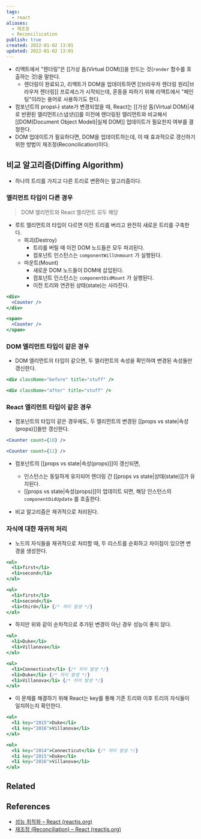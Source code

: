 ```yaml
---
tags:
  - react
aliases:
  - 재조정
  - Reconcilication
publish: true
created: 2022-01-02 13:01
updated: 2022-01-02 13:01
---
```


- 리액트에서 "렌더링"은 [[가상 돔(Virtual DOM)]]을 만드는 것(`render` 함수를 호출하는 것)을 말한다.
	- 렌더링이 완료되고, 리액트가 DOM을 업데이트하면 [[브라우저 렌더링 원리|브라우저 렌더링]] 프로세스가 시작되는데, 혼동을 피하기 위해 리액트에서 "페인팅"이라는 용어로 사용하기도 한다.
- 컴포넌트의 props나 state가 변경되었을 때, React는 [[가상 돔(Virtual DOM)|새로 반환된 엘리먼트(스냅샷)]]를 이전에 렌더링된 엘리먼트와 비교해서 [[DOM(Document Object Model)|실제 DOM]] 업데이트가 필요한지 여부를 결정한다.
- DOM 업데이트가 필요하다면, DOM을 업데이트하는데, 이 때 효과적으로 갱신하기 위한 방법이 재조정(Reconcilication)이다.

## 비교 알고리즘(Diffing Algorithm)

- 하나의 트리를 가지고 다른 트리로 변환하는 알고리즘이다.

### 엘리먼트 타입이 다른 경우

> DOM 엘리먼트와 React 엘리먼트 모두 해당

- 루트 엘리먼트의 타입이 다르면 이전 트리를 버리고 완전히 새로운 트리를 구축한다.
	- 파괴(Destroy)
		- 트리를 버릴 때 이전 DOM 노드들은 모두 파괴된다.
		- 컴포넌트 인스턴스는 `componentWillUnmount` 가 실행된다.
	- 마운트(Mount)
		- 새로운 DOM 노드들이 DOM에 삽입된다.
		- 컴포넌트 인스턴스는 `componentDidMount` 가 실행된다.
		- 이전 트리와 연관된 상태(state)는 사라진다.

```jsx
<div>
  <Counter />
</div>

<span>
  <Counter />
</span>
```

### DOM 엘리먼트 타입이 같은 경우

- DOM 엘리먼트의 타입이 같으면, 두 엘리먼트의 속성을 확인하여 변경된 속성들만 갱신한다.

```jsx
<div className="before" title="stuff" />

<div className="after" title="stuff" />
```

### React 엘리먼트 타입이 같은 경우

- 컴포넌트의 타입이 같은 경우에도, 두 엘리먼트의 변경된 [[props vs state|속성(props)]]들만 갱신한다.

```jsx
<Counter count={10} />

<Counter count={11} />
```

- 컴포넌트의 [[props vs state|속성(props)]]이 갱신되면, 
	- 인스턴스는 동일하게 유지되어 렌더링 간 [[props vs state|상태(state)]]가 유지된다.
	- [[props vs state|속성(props)]]이 업데이트 되면, 해당 인스턴스의 `componentDidUpdate` 를 호출한다.

- 비교 알고리즘은 재귀적으로 처리된다.

### 자식에 대한 재귀적 처리
- 노드의 자식들을 재귀적으로 처리할 때, 두 리스트를 순회하고 차이점이 있으면 변경을 생성한다.

```jsx
<ul>
  <li>first</li>
  <li>second</li>
</ul>

<ul>
  <li>first</li>
  <li>second</li>
  <li>third</li> {/* 차이 발생 */}
</ul>
```

- 하지만 위와 같이 순차적으로 추가된 변경이 아닌 경우 성능이 좋지 않다.

```jsx
<ul>
  <li>Duke</li>
  <li>Villanova</li>
</ul>

<ul>
  <li>Connecticut</li> {/* 차이 발생 */}
  <li>Duke</li> {/* 차이 발생 */}
  <li>Villanova</li> {/* 차이 발생 */}
</ul>
```

- 이 문제를 해결하기 위해 React는 key를 통해 기존 트리와 이후 트리의 자식들이 일치하는지 확인한다.

```jsx
<ul>
  <li key="2015">Duke</li>
  <li key="2016">Villanova</li>
</ul>

<ul>
  <li key="2014">Connecticut</li> {/* 차이 발생 */}
  <li key="2015">Duke</li>
  <li key="2016">Villanova</li>
</ul>
```

## Related

## References

- [성능 최적화 – React (reactjs.org)](https://ko.reactjs.org/docs/optimizing-performance.html#avoid-reconciliation)
- [재조정 (Reconciliation) – React (reactjs.org)](https://ko.reactjs.org/docs/reconciliation.html)
